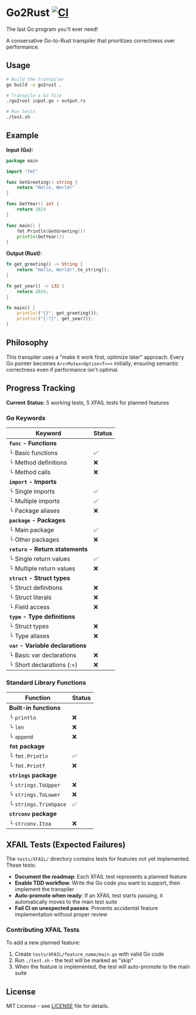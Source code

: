 # Go2Rust [![CI](https://github.com/tylerlaprade/go2rust/actions/workflows/ci.yml/badge.svg)](https://github.com/tylerlaprade/go2rust/actions/workflows/ci.yml)

The last Go program you'll ever need!

A conservative Go-to-Rust transpiler that prioritizes correctness over performance.

## Usage

```bash
# Build the transpiler
go build -o go2rust .

# Transpile a Go file
./go2rust input.go > output.rs

# Run tests
./test.sh
```

## Example

**Input (Go):**

```go
package main

import "fmt"

func GetGreeting() string {
    return "Hello, World!"
}

func GetYear() int {
    return 2024
}

func main() {
    fmt.Println(GetGreeting())
    println(GetYear())
}
```

**Output (Rust):**

```rust
fn get_greeting() -> String {
    return "Hello, World!".to_string();
}

fn get_year() -> i32 {
    return 2024;
}

fn main() {
    println!("{}", get_greeting());
    println!("{:?}", get_year());
}
```

## Philosophy

This transpiler uses a "make it work first, optimize later" approach. Every Go pointer becomes `Arc<Mutex<Option<T>>>` initially, ensuring semantic correctness even if performance isn't optimal.

## Progress Tracking

**Current Status:** 5 working tests, 5 XFAIL tests for planned features

### Go Keywords

| Keyword | Status |
|---------|--------|
| **`func` - Functions** | |
| └ Basic functions | ✅ |
| └ Method definitions | ❌ |
| └ Method calls | ❌ |
| **`import` - Imports** | |
| └ Single imports | ✅ |
| └ Multiple imports | ✅ |
| └ Package aliases | ❌ |
| **`package` - Packages** | |
| └ Main package | ✅ |
| └ Other packages | ❌ |
| **`return` - Return statements** | |
| └ Single return values | ✅ |
| └ Multiple return values | ❌ |
| **`struct` - Struct types** | |
| └ Struct definitions | ❌ |
| └ Struct literals | ❌ |
| └ Field access | ❌ |
| **`type` - Type definitions** | |
| └ Struct types | ❌ |
| └ Type aliases | ❌ |
| **`var` - Variable declarations** | |
| └ Basic var declarations | ❌ |
| └ Short declarations (:=) | ❌ |

### Standard Library Functions

| Function | Status |
|----------|--------|
| **Built-in functions** | |
| └ `println` | ❌ |
| └ `len` | ❌ |
| └ `append` | ❌ |
| **`fmt` package** | |
| └ `fmt.Println` | ✅ |
| └ `fmt.Printf` | ❌ |
| **`strings` package** | |
| └ `strings.ToUpper` | ❌ |
| └ `strings.ToLower` | ❌ |
| └ `strings.TrimSpace` | ✅ |
| **`strconv` package** | |
| └ `strconv.Itoa` | ❌ |

## XFAIL Tests (Expected Failures)

The `tests/XFAIL/` directory contains tests for features not yet implemented. These tests:

- **Document the roadmap**: Each XFAIL test represents a planned feature
- **Enable TDD workflow**: Write the Go code you want to support, then implement the transpiler
- **Auto-promote when ready**: If an XFAIL test starts passing, it automatically moves to the main test suite
- **Fail CI on unexpected passes**: Prevents accidental feature implementation without proper review

### Contributing XFAIL Tests

To add a new planned feature:

1. Create `tests/XFAIL/feature_name/main.go` with valid Go code
2. Run `./test.sh` - the test will be marked as "skip"
3. When the feature is implemented, the test will auto-promote to the main suite

## License

MIT License - see [LICENSE](LICENSE) file for details.
